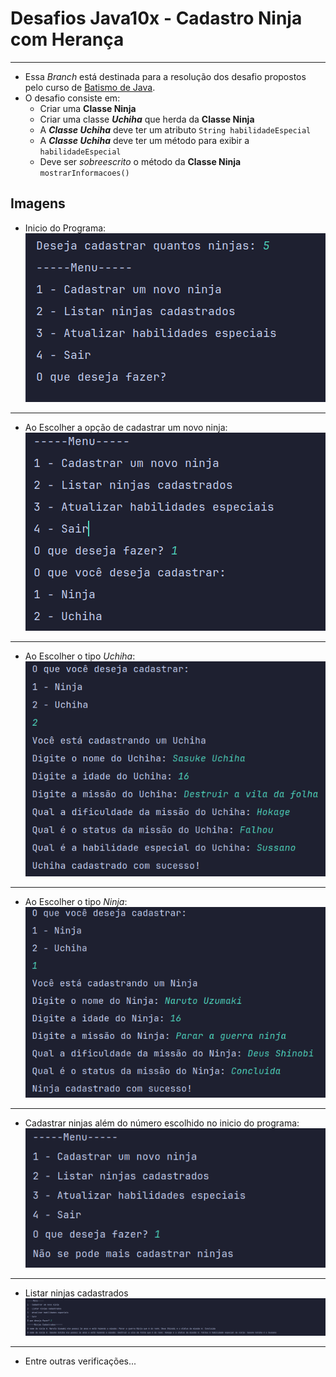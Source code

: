 # Desafios Java10x - Cadastro Ninja com Herança
___

- Essa *Branch* está destinada para a resolução dos desafio propostos pelo curso de [Batismo de Java](https://batismodejava.dev/).
- O desafio consiste em:
  - Criar uma **Classe Ninja**
  - Criar uma classe ***Uchiha*** que herda da **Classe Ninja**
  - A ***Classe Uchiha*** deve ter um atributo `String habilidadeEspecial`
  - A ***Classe Uchiha*** deve ter um método para exibir a `habilidadeEspecial`
  - Deve ser *sobreescrito* o método da **Classe Ninja** `mostrarInformacoes()`

## Imagens
- Inicio do Programa:
![Menu](assets/menu.png)
---
- Ao Escolher a opção de cadastrar um novo ninja:
![Menu Cadastro Ninja](assets/MenuCadastro.png)
---
- Ao Escolher o tipo *Uchiha*:
![Cadastro Uchiha](assets/CadastroUchiha.png)
---
- Ao Escolher o tipo *Ninja*:
![Cadastro Ninja](assets/CadastroNinja.png)
---
- Cadastrar ninjas além do número escolhido no inicio do programa:
![Erro de Cadastro](assets/ErroDeCadastro.png)
---
- Listar ninjas cadastrados
![Listagem de Ninjas](assets/ListagemDeNinjas.png)
---
- Entre outras verificações...